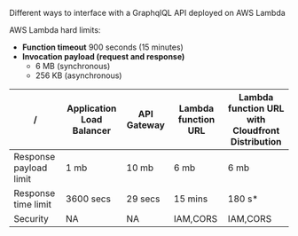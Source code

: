 Different ways to interface with a GraphqlQL API deployed on AWS Lambda

AWS Lambda hard limits:
- **Function timeout** 900 seconds (15 minutes)
- **Invocation payload (request and response)**
  - 6 MB (synchronous)
  - 256 KB (asynchronous)

/ | Application Load Balancer | API Gateway | Lambda function URL | Lambda function URL with Cloudfront Distribution |
---- | ----- | ---- | ---- | ---- | 
Response payload limit | 1 mb | 10 mb | 6 mb | 6 mb |
Response time limit | 3600 secs | 29 secs | 15 mins | 180 s* |
Security | NA | NA | IAM,CORS | IAM,CORS |
